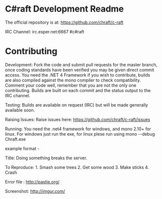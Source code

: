 C#raft Development Readme
=============================

The official repository is at: 
https://github.com/chraft/c-raft

IRC Channel: 
irc.esper.net:6667 #c#raft

Contributing
=============================

Development: 
Fork the code and submit pull requests for the master branch, once coding standards have been verified you may be given direct commit access.
You need the .NET 4 Framework if you wish to contribute, builds are also compiled against the mono compiler to check compatibility.
Comment your code well, remember that you are not the only one contributing.
Builds are built on each commit and the status output to the IRC channel.

Testing: 
Builds are available on request (IRC) but will be made generally available soon.

Raising Issues: 
Raise issues here: https://github.com/chraft/c-raft/issues

Running: 
You need the .net4 framework for windows, and mono 2.10+ for linux. 
For windows just run the exe, for linux plese run using mono --debug Chraft.exe 

example format - 

Title: Doing something breaks the server.

To Reproduce: 
    1. Smash some trees 
    2. Get some wood 
    3. Make sticks 
    4. Crash 

Error file : http://pastie.org/

Screenshot: http://imgur.com/
